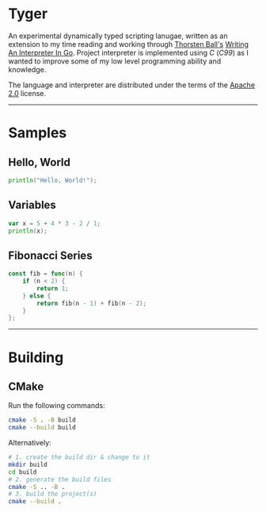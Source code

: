 # Tyger

An experimental dynamically typed scripting lanugae, written as an extension to my
time reading and working through [Thorsten Ball's](https://thorstenball.com/)
[Writing An Interpreter In Go](https://interpreterbook.com/). Project interpreter
is implemented using _C_ (_C99_) as I wanted to improve some of my low level programming
ability and knowledge.

The language and interpreter are distributed under the terms of the [Apache 2.0](./LICENSE)
license.

---

# Samples

## Hello, World

```go
println("Hello, World!");
```

## Variables

```go
var x = 5 + 4 * 3 - 2 / 1;
println(x);
```

## Fibonacci Series

```go
const fib = func(n) {
    if (n < 2) {
        return 1;
    } else {
        return fib(n - 1) + fib(n - 2);
    }
};
```

---

# Building

## CMake

Run the following commands:

```sh
cmake -S . -B build
cmake --build build
```

Alternatively:

```sh
# 1. create the build dir & change to it
mkdir build
cd build
# 2. generate the build files
cmake -S .. -B .
# 3. build the project(s)
cmake --build .
```
